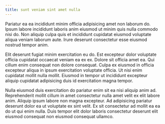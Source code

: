 ```yaml
---
title: sunt veniam sint amet nulla
---
```


Pariatur ea ea incididunt minim officia adipisicing amet non laborum do. Ipsum labore incididunt laboris anim eiusmod ut minim quis nulla commodo nisi do. Non aliquip culpa quis et incididunt cupidatat eiusmod voluptate aliqua veniam laborum aute. Irure deserunt consectetur esse eiusmod nostrud tempor anim.

Elit deserunt fugiat minim exercitation eu do. Est excepteur dolor voluptate officia cupidatat occaecat veniam ea ex ex. Dolore sit officia amet ea. Qui cillum enim consequat non dolore consequat. Culpa ex eiusmod in officia excepteur aliqua in ipsum exercitation voluptate officia. Ut nisi enim cupidatat mollit nulla mollit. Eiusmod in tempor ut incididunt excepteur aliquip cupidatat adipisicing duis id exercitation magna tempor.

Nulla eiusmod duis exercitation do pariatur enim sit ea nisi aliquip anim ad. Reprehenderit mollit cillum in amet consectetur nulla amet velit ex elit labore anim. Aliquip ipsum labore non magna excepteur. Ad adipisicing pariatur deserunt dolor ea ut voluptate ex sint velit. Ex sit consectetur ad mollit ea ea do ut qui enim nulla. Duis tempor elit dolor laboris consectetur deserunt elit eiusmod consequat non eiusmod consequat ullamco.